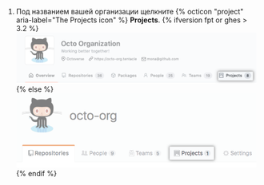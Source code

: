 1. Под названием вашей организации щелкните
{% octicon "project" aria-label="The Projects icon" %} **Projects**.
  {% ifversion fpt or ghes > 3.2 %}
  ![Projects tab for your organization](/assets/images/help/organizations/organization-projects-tab-with-overview-tab.png)
  {% else %}
  ![Projects tab for your organization](/assets/images/help/organizations/organization-projects-tab.png)
  {% endif %}
